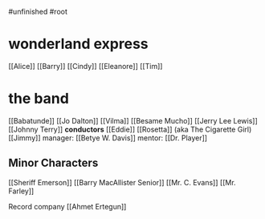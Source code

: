 #unfinished #root 

# wonderland express
[[Alice]]
[[Barry]]
[[Cindy]]
[[Eleanore]]
[[Tim]]
# the band
[[Babatunde]]
[[Jo Dalton]]
[[Vilma]]
[[Besame Mucho]]
[[Jerry Lee Lewis]]
[[Johnny Terry]]
**conductors**
[[Eddie]]
[[Rosetta]] (aka The Cigarette Girl)
[[Jimmy]]
manager: [[Betye W. Davis]]
mentor: [[Dr. Player]]
## Minor Characters
[[Sheriff Emerson]]
[[Barry MacAllister Senior]]
[[Mr. C. Evans]]
[[Mr. Farley]]

Record company
[[Ahmet Ertegun]]

